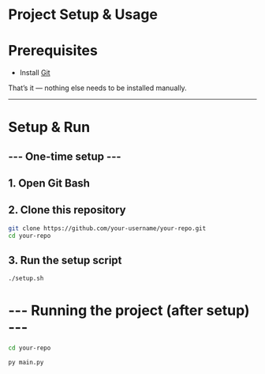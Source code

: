 # Project Setup & Usage

# Prerequisites
- Install [Git](https://git-scm.com/downloads)

That’s it — nothing else needs to be installed manually.

---

# Setup & Run


## --- One-time setup ---
## 1. Open Git Bash
## 2. Clone this repository
```bash
git clone https://github.com/your-username/your-repo.git
cd your-repo
```
## 3. Run the setup script
```bash
./setup.sh
```
# --- Running the project (after setup) ---
```bash
cd your-repo
```
```bash
py main.py
```

